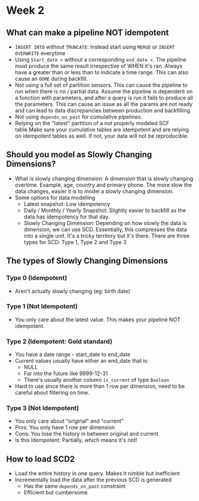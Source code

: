 # Week 2

## What can make a pipeline NOT idempotent

- `INSERT INTO` without `TRUNCATE`: Instead start using `MERGE` or `INSERT OVERWRITE` everytime
- Using `Start_date >`  without a corresponding `end_date <`. The pipeline must produce the same result irrespective of WHEN it's ran. Always have a greater than or less than to indicate a time range. This can also cause an `OOME` during backfill. 
- Not using a full set of partition sensors. This can cause the pipeline to run when there is no / partial data. Assume the pipeline is dependent on a function with parameters, and after a query is run it fails to produce all the parameters. This can cause an issue as all the params are not ready and can lead to data discrepancies between production and backfilling. 
- Not using `depends_on_past` for cumulative pipelines. 
- Relying on the "latest" partition of a not properly modeled SCF table.Make sure your cumulative tables are idempotent and are relying on idempotent tables as well. If not, your data will not be reproducible. 


## Should you model as Slowly Changing Dimensions? 

- What is slowly changing dimension: A dimension that is slowly changing overtime. Example, age, country and primary phone. The more slow the data changes, easier it is to model a slowly changing dimension. 
- Some options for data modelling 
  - Latest snapshot: Low idempotency
  - Daily / Monthly / Yearly Snapshot: Slightly easier to backfill as the   data has idempotency for that day.
  - Slowly Changing Dimension: Depending on how slowly the data is dimension, we can use SCD. Essentially, this compresses the data into a single unit. It's a tricky territory but it's there. 
  There are three types for SCD: Type 1, Type 2 and Type 3


## The types of Slowly Changing Dimensions

### Type 0 (Idempotent)

- Aren't actually slowly changing (eg: birth date)
  
### Type 1 (Not Idempotent)

-  You only care about the latest value. This makes your pipeline NOT idempotent. 

### Type 2 (Idempotent: Gold standard)

- You have a date range - start_date to end_date
- Current values usually have either an end_date that is: 
  - NULL
  - Far into the future like 9999-12-31
  - There's usually another column `is_current` of type `Boolean`
- Hard to use since there is more than 1 row per dimension, need to be careful about filtering on time. 

### Type 3 (Not Idempotent)

- You only care about "original" and "current" 
- Pros: You only have 1 row per dimension
- Cons: You lose the history in between original and current
- Is this Idempotent: Partially, which means it's not! 

## How to load SCD2

- Load the entire history in one query. Makes it nimble but inefficient
- Incrementally load the data after the previous SCD is generated
  - Has the same `depends_on_past` constraint
  - Efficient but cumbersome